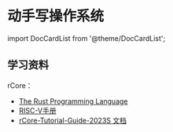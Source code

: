 # 动手写操作系统

import DocCardList from '@theme/DocCardList';

<DocCardList />

## 学习资料

rCore：
- [The Rust Programming Language](https://doc.rust-lang.org/book/)
- [RISC-V手册](http://riscvbook.com/chinese/RISC-V-Reader-Chinese-v2p1.pdf)
- [rCore-Tutorial-Guide-2023S 文档](https://learningos.github.io/rCore-Tutorial-Guide-2023S/)